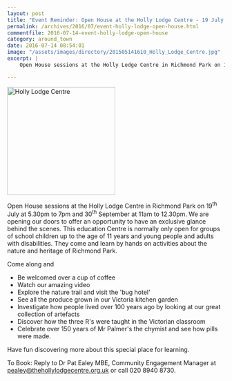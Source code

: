 ```yaml
---
layout: post
title: "Event Reminder: Open House at the Holly Lodge Centre - 19 July 2016"
permalink: /archives/2016/07/event-holly-lodge-open-house.html
commentfile: 2016-07-14-event-holly-lodge-open-house
category: around_town
date: 2016-07-14 08:54:01
image: "/assets/images/directory/201505141610_Holly_Lodge_Centre.jpg"
excerpt: |
    Open House sessions at the Holly Lodge Centre in Richmond Park on 19<sup>th</sup> July at 5.30pm to 7pm and 30<sup>th</sup> September at 11am to 12.30pm.  We are opening our doors to offer an opportunity to have an exclusive glance behind the scenes.  This education Centre is normally only open for groups of school children up to the age of 11 years and young people and adults with disabilities.  They come and learn by hands on activities about the nature and heritage of Richmond Park.

---
```


<img itemprop="image" src="/assets/images/directory/201505141610_Holly_Lodge_Centre.jpg" alt="Holly Lodge Centre" width="250" class="right">

Open House sessions at the Holly Lodge Centre in Richmond Park on 19<sup>th</sup> July at 5.30pm to 7pm and 30<sup>th</sup> September at 11am to 12.30pm. We are opening our doors to offer an opportunity to have an exclusive glance behind the scenes. This education Centre is normally only open for groups of school children up to the age of 11 years and young people and adults with disabilities. They come and learn by hands on activities about the nature and heritage of Richmond Park.

Come along and

-   Be welcomed over a cup of coffee
-   Watch our amazing video
-   Explore the nature trail and visit the 'bug hotel'
-   See all the produce grown in our Victoria kitchen garden
-   Investigate how people lived over 100 years ago by looking at our great collection of artefacts
-   Discover how the three R's were taught in the Victorian classroom
-   Celebrate over 150 years of Mr Palmer's the chymist and see how pills were made.

Have fun discovering more about this special place for learning.

To Book: Reply to Dr Pat Ealey MBE, Community Engagement Manager at <pealey@thehollylodgecentre.org.uk> or call 020 8940 8730.
